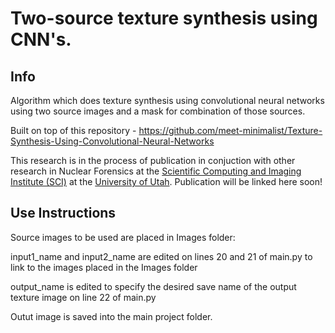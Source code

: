 # Two-source texture synthesis using CNN's. 

## Info

Algorithm which does texture synthesis using convolutional neural networks using two source images and a mask for combination of those sources.

Built on top of this repository - https://github.com/meet-minimalist/Texture-Synthesis-Using-Convolutional-Neural-Networks

This research is in the process of publication in conjuction with other research in Nuclear Forensics at the [Scientific Computing and Imaging Institute (SCI)](http://www.sci.utah.edu/) at the [University of Utah](https://www.utah.edu/). Publication will be linked here soon!

## Use Instructions
Source images to be used are placed in Images folder:

input1_name and input2_name are edited on lines 20 and 21 of main.py to link to the images placed in the Images folder

output_name is edited to specify the desired save name of the output texture image on line 22 of main.py

Outut image is saved into the main project folder.
